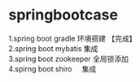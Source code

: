  # springbootcase
1.spring boot gradle    环境搭建     【完成】 <br/>
2.spring boot mybatis   集成                  <br/>
3.spring boot zookeeper 全局锁添加            <br/>
4.spirng boot shiro     集成                 <br/>
